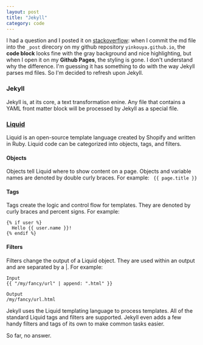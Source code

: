 ```yaml
---
layout: post
title: "Jekyll"
category: code
---
```

I had a question and I posted it on [stackoverflow](https://stackoverflow.com/questions/45455825/md-file-looks-fine-on-github-repo-but-it-doesnt-look-as-good-on-github-pages?noredirect=1#comment77930562_45455825): when I commit the md file into the `_post` direcory on my github repository `yinkouya.github.io`, the **code block** looks fine with the gray background and nice highlighting, but when I open it on my **Github Pages**, the styling is gone. I don't understand why the difference. I'm guessing it has something to do with the way Jekyll parses md files. So I'm decided to refresh upon Jekyll.

### Jekyll
Jekyll is, at its core, a text transformation enine. Any file that contains a YAML front matter block will be processed by Jekyll as a special file.

### [Liquid](https://shopify.github.io/liquid/)
Liquid is an open-source template language created by Shopify and written in Ruby. Liquid code can be categorized into objects, tags, and filters.

#### Objects
Objects tell Liquid where to show content on a page. Objects and variable names are denoted by double curly braces. For example: ` {{ page.title }}`

#### Tags
Tags create the logic and control flow for templates. They are denoted by curly braces and percent signs.
For example:
```
{% if user %}
  Hello {{ user.name }}!
{% endif %}
```

#### Filters
Filters change the output of a Liquid object. They are used within an output and are separated by a |. For example:
```
Input
{{ "/my/fancy/url" | append: ".html" }}

Output
/my/fancy/url.html
```

Jekyll uses the Liquid templating language to process templates. All of the standard Liquid tags and filters are supported. Jekyll even adds a few handy filters and tags of its own to make common tasks easier.

So far, no answer.
